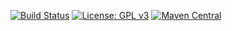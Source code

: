 [![Build Status](https://travis-ci.org/forwardloop/highrung-play.svg)](https://travis-ci.org/forwardloop/highrung-play)
[![License: GPL v3](https://img.shields.io/badge/license-GPL%20v3-blue.svg)](https://www.gnu.org/licenses/gpl-3.0)
[![Maven Central](https://maven-badges.herokuapp.com/maven-central/com.highrung/highrung-play_2.11/badge.svg)](https://maven-badges.herokuapp.com/maven-central/com.highrung/highrung-play_2.11)

